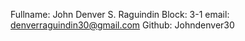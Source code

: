 Fullname: John Denver S. Raguindin
Block: 3-1
email: denverraguindin30@gmail.com 
Github: Johndenver30

